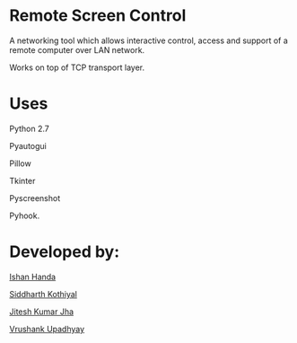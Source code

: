 # Remote Screen Control

A networking tool which allows interactive control, access and support of a remote computer over LAN network.

Works on top of TCP transport layer.

# Uses 
Python 2.7


Pyautogui


Pillow


Tkinter


Pyscreenshot


Pyhook.

# Developed by:

[Ishan Handa](https://github.com/ishaaann)


[Siddharth Kothiyal](https://github.com/sidkothiyal)


[Jitesh Kumar Jha](https://github.com/jiteshjha)


[Vrushank Upadhyay](https://github.com/vrush03)






